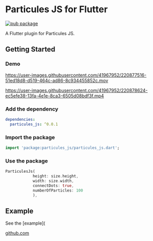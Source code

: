 # Particules JS for Flutter
[![pub package](https://img.shields.io/pub/v/particules_js.svg)](https://pub.dartlang.org/packages/particules_js)

A Flutter plugin for Particules JS.

## Getting Started

### Demo

https://user-images.githubusercontent.com/41967952/220877516-51ed18d8-d519-464c-ad86-8c934455852c.mov

https://user-images.githubusercontent.com/41967952/220878624-ec5efe38-13fa-4e1e-8ca3-6505d08bdf3f.mp4

### Add the dependency

```yaml
dependencies:
  particules_js: ^0.0.1
```

### Import the package

```dart
import 'package:particules_js/particules_js.dart';
```

### Use the package

```dart
ParticulesJs(
            height: size.height,
            width: size.width,
            connectDots: true,
            numberOfParticles: 100
            ),
```

## Example

See the [example](

[github.com](https://github.com/mevos19/particules_js/blob/master/example/lib/main.dart)
